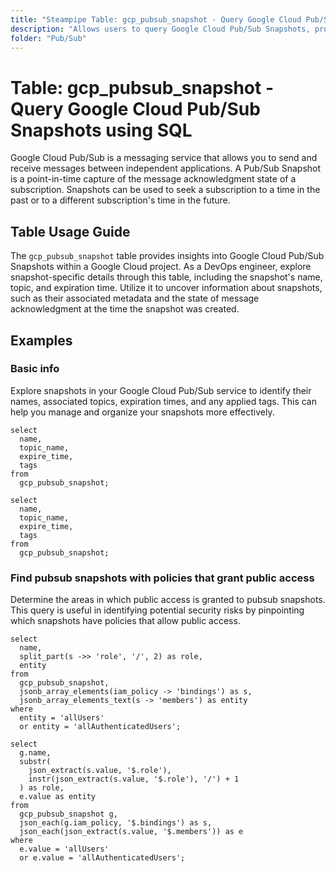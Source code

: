 ```yaml
---
title: "Steampipe Table: gcp_pubsub_snapshot - Query Google Cloud Pub/Sub Snapshots using SQL"
description: "Allows users to query Google Cloud Pub/Sub Snapshots, providing detailed information about each snapshot in the Google Cloud project."
folder: "Pub/Sub"
---
```


# Table: gcp_pubsub_snapshot - Query Google Cloud Pub/Sub Snapshots using SQL

Google Cloud Pub/Sub is a messaging service that allows you to send and receive messages between independent applications. A Pub/Sub Snapshot is a point-in-time capture of the message acknowledgment state of a subscription. Snapshots can be used to seek a subscription to a time in the past or to a different subscription's time in the future.

## Table Usage Guide

The `gcp_pubsub_snapshot` table provides insights into Google Cloud Pub/Sub Snapshots within a Google Cloud project. As a DevOps engineer, explore snapshot-specific details through this table, including the snapshot's name, topic, and expiration time. Utilize it to uncover information about snapshots, such as their associated metadata and the state of message acknowledgment at the time the snapshot was created.

## Examples

### Basic info
Explore snapshots in your Google Cloud Pub/Sub service to identify their names, associated topics, expiration times, and any applied tags. This can help you manage and organize your snapshots more effectively.

```sql+postgres
select
  name,
  topic_name,
  expire_time,
  tags
from
  gcp_pubsub_snapshot;
```

```sql+sqlite
select
  name,
  topic_name,
  expire_time,
  tags
from
  gcp_pubsub_snapshot;
```

### Find pubsub snapshots with policies that grant public access
Determine the areas in which public access is granted to pubsub snapshots. This query is useful in identifying potential security risks by pinpointing which snapshots have policies that allow public access.

```sql+postgres
select
  name,
  split_part(s ->> 'role', '/', 2) as role,
  entity
from
  gcp_pubsub_snapshot,
  jsonb_array_elements(iam_policy -> 'bindings') as s,
  jsonb_array_elements_text(s -> 'members') as entity
where
  entity = 'allUsers'
  or entity = 'allAuthenticatedUsers';
```

```sql+sqlite
select
  g.name,
  substr(
    json_extract(s.value, '$.role'),
    instr(json_extract(s.value, '$.role'), '/') + 1
  ) as role,
  e.value as entity
from
  gcp_pubsub_snapshot g,
  json_each(g.iam_policy, '$.bindings') as s,
  json_each(json_extract(s.value, '$.members')) as e
where
  e.value = 'allUsers'
  or e.value = 'allAuthenticatedUsers';
```